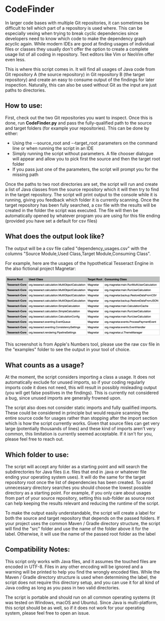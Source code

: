 # CodeFinder

In larger code bases with multiple Git repositories, it can sometimes be difficult to tell which part of a repository is
used where. This can be especially vexing when trying to break cyclic dependencies since developers need to know which
code to make the dependency graph acyclic again. While modern IDEs are good at finding usages of individual files or
classes they usually don't offer the option to create a complete usage list of all coding in repository. Text editors
like Vim or NeoVim offer even less.

This is where this script comes in. It will find all usages of Java code from Git repository A (the source repository)
in Git repository B (the target repository) and create an easy to consume output of the findings for later inspection.
Naturally, this can also be used without Git as the input are just paths to directories.

## How to use:

First, check out the two Git repositories you want to inspect. Once this is done, run **CodeFinder.py** and pass the
fully-qualified path to the source and target folders (for example your repositories). This can be done by either:

- Using the --source_root and --target_root parameters on the command line or when running the script in an IDE
- Simply running the script without parameters. A file chooser dialogue will appear and allow you to pick first the
  source and then the target root folder
- If you pass just one of the parameters, the script will prompt you for the missing path

Once the paths to two root directories are set, the script will run and create a list of Java classes from the source
repository which it will then try to find in the target repository. The script will print output to the console while it
is running, giving you feedback which folder it is currently scanning. Once the target repository has been fully
searched, a csv file with the results will be created in the folder the script was executed. The file will then be
automatically opened by whatever program you are using for this file ending (provided you have set a default for csv
files)

## What does the output look like?

The output will be a csv file called "dependency_usages.csv" with the columns "Source Module,Used Class,Target
Module,Consuming Class".

For example, here are the usages of the hypothetical Tesseract Engine in the also fictional project Magnetar:

![](https://github.com/Tarkleigh/CodeFinder/blob/main/examples/Example.png)

This screenshot is from Apple's Numbers tool, please use the raw csv file in the "examples" folder to see the output in
your tool of choice.

## What counts as a usage?

At the moment, the script considers importing a class a usage. It does not automatically exclude for unused imports, so
if your coding regularly imports code it does not need, this will result in possibly misleading output (you will get
false positives in the findings). This is currently not considered a bug, since unused imports are generally frowned
upon.

The script also does not consider static imports and fully qualified imports. These could be considered in principle but
would require scanning the entire source code for usages rather than stopping after the import section which is how the
script currently works. Given that source files can get very large (potentially thousands of lines) and these kind of
imports aren't very common, this limitation is currently seemed acceptable. If it isn't for you, please feel free to
reach out.

## Which folder to use:

The script will accept any folder as a starting point and will search the subdirectories for Java files (i.e. files that
end in .java or whatever file ending your operating system uses). It will do the same for the target repository root
once the list of dependencies has been created. To avoid unnecessary directory searches you should choose the lowest
possible directory as a starting point. For example, if you only care about usages from part of your source repository,
setting this sub-folder as source root can help keeping the results relevant and reducing the runtime of the script.

To make the output easily understandable, the script will create a label for both the source and target repository that
depends on the passed folders. If your project uses the common Maven / Gradle directory structure, the script will find
the "src" folder and use the name of the folder above it for the label. Otherwise, it will use the name of the passed
root folder as the label

## Compatibility Notes:

This script only works with Java files, and it assumes the touched files are encoded in UTF-8. Files in any other
encoding will be ignored and a warning will be printed to help you find the wrongly encoded files. While the Maven /
Gradle directory structure is used when determining the label, the script does not require this directory setup, and you
can use it for all kind of Java coding as long as you pass in two valid directories.

The script is portable and should run on all common operating systems (it was tested on Windows, macOS and Ubuntu).
Since Java is multi-platform, this script should be as well, so if it does not work for your operating system, please
feel free to open an issue.